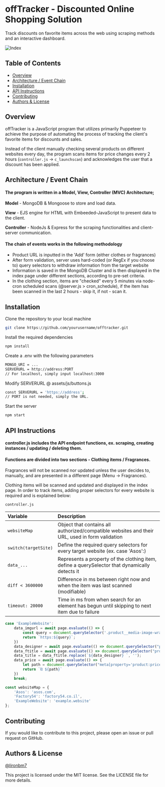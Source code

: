 
# offTracker - Discounted Online Shopping Solution

Track discounts on favorite items across the web using scraping methods and an interactive dashboard.

![Index](https://i.imgur.com/dwxe7J4.png)

## Table of Contents

- [Overview](#overview)
- [Architecture / Event Chain](#architecture--event-chain)
- [Installation](#installation)
- [API Instructions](#api-instructions)
- [Contributing](#contributing)
- [Authors & License](#authors--license)

## Overview

offTracker is a JavaScript program that utilizes primarily Puppeteer to achieve the purpose of automating the process of tracking the client's favorite items for discounts and sales. 

Instead of the client manually checking several products on different websites every day, the program scans items for price changes every 2 hours (`controller.js` -> `c_launchscan`) and acknowledges the user that a discount has been applied.

## Architecture / Event Chain

#### The program is written in a Model, View, Controller (**MVC**) Architecture;

**Model** - MongoDB & Mongoose to store and load data.

**View** - EJS engine for HTML with Embeeded-JavaScript to present data to the client.

**Controller** - NodeJs & Express for the scraping functionalities and client-server communication.

#### The chain of events works in the following methodology
* Product URL is inputted in the 'Add' form (either clothes or fragrances)
* After form validation, server uses hard-coded (or RegEx if you choose to) query selectors to withdraw information from the target website
* Information is saved in the MongoDB Cluster and is then displayed in the index page under different sections, according to pre-set criteria.
* In the clothing section, items are "checked" every 5 minutes via node-cron scheduled scans (@server.js > cron_schedule), if the item has been scanned in the last 2 hours - skip it, if not - scan it.

## Installation

Clone the repository to your local machine

```bash
git clone https://github.com/yourusername/offtracker.git
```
Install the required dependencies
```bash
npm install 
```

Create a .env with the following parameters
```bash
MONGO_URI = ...
SERVERURL = http://address:PORT
// For localhost, simply input localhost:3000
```

Modify SERVERURL @ assets/js/buttons.js
```bash
const SERVERURL = 'https://address';
// PORT is not needed, simply the URL.
```

Start the server
```bash
npm start
```


## API Instructions

#### controller.js includes the API endpoint functions, ex. scraping, creating instances / updating / deleting them.
#### Functions are divided into two sections - Clothing items / Fragrances. 

Fragrances will not be scanned nor updated unless the user decides to, manually, and are presented in a different page (Menu -> Fragrances).

Clothing items will be scanned and updated and displayed in the index page. In order to track items, adding proper selectors for every website is required and is explained below:

`controller.js`

|  Variable | Description                |
| :-------- | :---------------- |
| `websiteMap` | Object that contains all authorized/compatible websites and their URL, used in form validation |
| `switch(targetSite)` | Define the required query selectors for every target website (ex. case 'Asos':) |
| `data_...` | Represents a property of the clothing item, define a querySelector that dynamically detects it |
| `diff < 3600000` | Difference in ms between right now and when the item was last scanned (modifiable) |
| `timeout: 20000` | Time in ms from when search for an element has begun until skipping to next item due to failure


```javascript
case 'ExampleWebsite':
    data_imgurl = await page.evaluate(() => {
        const query = document.querySelector('.product__media-image-wrapper > img').getAttribute('src');
        return `https:${query}`;
    })
    data_designer = await page.evaluate(() => document.querySelector("product-meta > h2 > a").textContent);
    data_ftitle = await page.evaluate(() => document.querySelector("product-meta > h1").textContent);
    data_title = data_ftitle.replace(`${data_designer} `, '');
    data_price = await page.evaluate(() => {
        let path = document.querySelector("meta[property='product:price:amount']").getAttribute("content");
        return `₪ ${path}`
    })
    break;
```


```javascript
const websiteMap = {
    'Asos': 'asos.com',
    'Factory54': 'factory54.co.il',
    'ExampleWebsite': 'example.website'
};
```

## Contributing

If you would like to contribute to this project, please open an issue or pull request on GitHub.


## Authors & License

[@lironbm7](https://github.com/lironbm7)

This project is licensed under the MIT license. See the LICENSE file for more details.




